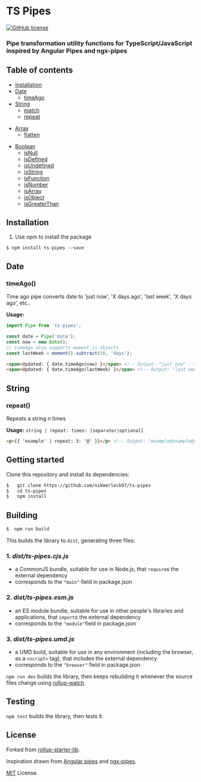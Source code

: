 # TS Pipes

[![GitHub license](https://img.shields.io/github/license/nikmerlock97/ts-pipes)](https://github.com/nikmerlock97/ts-pipes/blob/typescript/LICENSE)

### Pipe transformation utility functions for TypeScript/JavaScript inspired by Angular Pipes and ngx-pipes


<!-- ![Svelte](https://img.shields.io/static/v1?label=Made%20with%20&message=Svelte&color=#FF3E00&labelColor=#FF3E00) -->

## Table of contents

 - [Installation](#installation)
 - [Date](#date)   
    - [timeAgo](#timeago)
 - [String](#string)
    - [match](#match)
    - [repeat](#repeat)
<!--- [scan](#scan)
    - [shorten](#shorten)
    - [stripTags](#striptags)
    - [ucfirst](#ucfirst)
    - [ucwords](#ucwords)
    - [trim](#trim)
    - [ltrim](#ltrim)
    - [rtrim](#rtrim)
    - [reverse](#reverse)
    - [slugify](#slugify)
    - [camelize](#camelize)
    - [latinise](#latinise)
    - [lines](#lines)
    - [underscore](#underscore)
    - [test](#test)
    - [lpad](#lpad)
    - [rpad](#rpad)
    - [makePluralString](#makepluralstring)
    - [wrap](#wrap) -->
 - [Array](#Array)   
    - [flatten](#flatten) 
<!--- [diff](#diff)
    - [initial](#initial)
    - [intersection](#intersection)
    - [range](#range)
    - [reverse](#reverse)
    - [tail](#tail)
    - [truthify](#truthify)
    - [union](#union)
    - [unique](#unique)
    - [without](#without)
    - [pluck](#pluck)
    - [shuffle](#shuffle)
    - [every](#every)
    - [some](#some)
    - [sample](#sample)
    - [groupBy](#groupby)
    - [groupByImpure](#groupbyimpure)
    - [filterBy](#filterby)
    - [filterByImpure](#filterbyimpure)
    - [orderBy](#orderby)
    - [orderByImpure](#orderbyimpure)
    - [chunk](#chunk)
    - [fromPairs](#fromPairs)
 - [Object](#object)
    - [keys](#keys)
    - [values](#values)
    - [pairs](#pairs)
    - [pick](#pick)
    - [omit](#omit)
    - [invert](#invert)
    - [invertBy](#invertby)
    - [diffObj](#diffobj)
 - [Math](#math)   
    - [min](#min)
    - [max](#max)
    - [sum](#sum)
    - [average](#average)
    - [percentage](#percentage)
    - [ceil](#ceil)
    - [floor](#floor)
    - [round](#round)
    - [sqrt](#sqrt)
    - [pow](#pow)
    - [degrees](#degrees)
    - [radians](#radians)
    - [bytes](#bytes) -->
 - [Boolean](#boolean)   
    - [isNull](#isnull)
    - [isDefined](#isdefined)
    - [isUndefined](#isundefined)
    - [isString](#isstring)
    - [isFunction](#isfunction)
    - [isNumber](#isnumber)
    - [isArray](#isarray)
    - [isObject](#isobject)
    - [isGreaterThan](#isgreaterthan)
 

## Installation

1. Use npm to install the package

  ```terminal
  $ npm install ts-pipes --save 
  ```



## Date

### timeAgo()

Time ago pipe converts date to 'just now', 'X days ago', 'last week', 'X days ago', etc..

**Usage:** 
```typescript
import Pipe from 'ts-pipes';

const date = Pipe('date');
const now = new Date();
// timeAgo also supports moment.js objects
const lastWeek = moment().subtract(10, 'days');
```

```html
<span>Updated: { date.timeAgo(now) }</span> <!-- Output: "just now" -->
<span>Updated: { date.timeAgo(lastWeek) }</span> <!-- Output: "last week" -->
```

## String



### repeat()

Repeats a string n times

**Usage:** `string | repeat: times: [separator|optional]`

```html
<p>{{ 'example' | repeat: 3: '@' }}</p> <!-- Output: "example@example@example" -->
```


## Getting started

Clone this repository and install its dependencies:

```bash
$   git clone https://github.com/nikmerlock97/ts-pipes
$   cd ts-pipes
$   npm install
```


## Building

```bash
$  npm run build
```

This builds the library to `dist`, generating three files:


### 1. ***dist/ts-pipes.cjs.js***

 - a CommonJS bundle, suitable for use in Node.js, that `require`s the external dependency
 - corresponds to the `"main"` field in package.json
    
### 2. ***dist/ts-pipes.esm.js***

 - an ES module bundle, suitable for use in other people's libraries and applications, that `import`s the external dependency
 - corresponds to the `"module"`field in package.json
    
### 3. ***dist/ts-pipes.umd.js***
 - a UMD build, suitable for use in any environment (including the browser, as a `<script>` tag), that includes the external dependency
 - corresponds to the `"browser"` field in package.json

`npm run dev` builds the library, then keeps rebuilding it whenever the source files change using [rollup-watch](https://github.com/rollup/rollup-watch).


## Testing

`npm test` builds the library, then tests it.


## License


Forked from [rollup-starter-lib](https://github.com/rollup/rollup-starter-lib/tree/typescript).

Inspiration drawn from [Angular pipes](https://angular.io/api/core/Pipe) and [ngx-pipes](https://github.com/danrevah/ngx-pipes).

[MIT](LICENSE) License.
